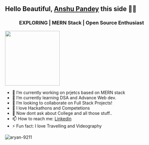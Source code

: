 <!--
**KryptonANSHU/KryptonANSHU** is a ✨ _special_ ✨ repository because its `README.md` (this file) appears on your GitHub profile.

Here are some ideas to get you started:

- 🔭 I’m currently working on ...
- 🌱 I’m currently learning ...
- 👯 I’m looking to collaborate on ...
- 🤔 I’m looking for help with ...
- 💬 Ask me about ...
- 📫 How to reach me: ...
- 😄 Pronouns: ...
- ⚡ Fun fact: ...
-->

## Hello Beautiful, [Anshu Pandey](https://kryptonanshu.github.io/PortFolioo/) this side 🙋‍♂️
<h3 align="center">EXPLORING | MERN Stack | Open Source Enthusiast</h3>


<img height="180em" src="https://github-readme-stats.vercel.app/api?username=KryptonANSHU&show_icons=true&hide_border=true&&count_private=true&include_all_commits=true" />


- 🔭 I’m currently working on prjetcs based on MERN stack
- 🌱 I’m currently learning DSA and Advance Web dev.
- 👯 I’m looking to collaborate on Full Stack Projects!
- 🤖 I love Hackathons and Competetions
- 🤨 Now dont ask about College and all those stuff..
- 📫 How to reach me: [Linkedin](https://www.linkedin.com/in/anshu-pandey-a67829129/)
- ⚡ Fun fact: I love Travelling and Videography



<p align="left"> <img src="https://komarev.com/ghpvc/?username=KryptonANSHU&label=Profile%20views&color=0e75b6&style=flat" alt="aryan-9211" /> </p>
